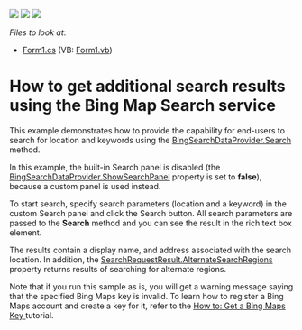 <!-- default badges list -->
![](https://img.shields.io/endpoint?url=https://codecentral.devexpress.com/api/v1/VersionRange/128576452/15.1.3%2B)
[![](https://img.shields.io/badge/Open_in_DevExpress_Support_Center-FF7200?style=flat-square&logo=DevExpress&logoColor=white)](https://supportcenter.devexpress.com/ticket/details/E5066)
[![](https://img.shields.io/badge/📖_How_to_use_DevExpress_Examples-e9f6fc?style=flat-square)](https://docs.devexpress.com/GeneralInformation/403183)
<!-- default badges end -->
<!-- default file list -->
*Files to look at*:

* [Form1.cs](./CS/GetSearchLocationAdditionalInfo/Form1.cs) (VB: [Form1.vb](./VB/GetSearchLocationAdditionalInfo/Form1.vb))
<!-- default file list end -->
# How to get additional search results using the Bing Map Search service


<p>This example demonstrates how to provide the capability for end-users to search for location and keywords using the <a href="http://documentation.devexpress.com/#WindowsForms/DevExpressXtraMapBingSearchDataProvider_Searchtopic"><u>BingSearchDataProvider.Search</u></a> method.</p>
<p>In this example, the built-in Search panel is disabled (the <a href="http://documentation.devexpress.com/#WindowsForms/DevExpressXtraMapBingSearchDataProvider_ShowSearchPaneltopic"><u>BingSearchDataProvider.ShowSearchPanel</u></a> property is set to <strong>false</strong>), because a custom panel is used instead.</p>
<p>To start search, specify search parameters (location and a keyword) in the custom Search panel and click the Search button. All search parameters are passed to the <strong>Search</strong> method and you can see the result in the rich text box element.</p>
<p>The results contain a display name, and address associated with the search location. In addition, the <a href="http://documentation.devexpress.com/#WindowsForms/DevExpressXtraMapSearchRequestResult_AlternateSearchRegionstopic"><u>SearchRequestResult.AlternateSearchRegions</u></a> property returns results of searching for alternate regions.</p>
<p>Note that if you run this sample as is, you will get a warning message saying that the specified Bing Maps key is invalid. To learn how to register a Bing Maps account and create a key for it, refer to the <a href="http://documentation.devexpress.com/#WindowsForms/CustomDocument15102"><u>How to: Get a Bing Maps Key</u></a><u> </u>tutorial.</p>

<br/>


